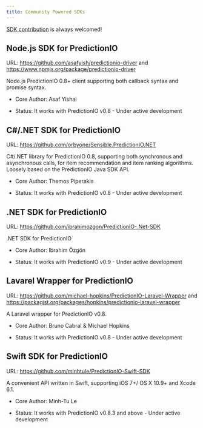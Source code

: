 ```yaml
---
title: Community Powered SDKs
---
```


[SDK contribution](/community/contribute-sdk) is always welcomed!

## Node.js SDK for PredictionIO

URL: https://github.com/asafyish/predictionio-driver and
https://www.npmjs.org/package/predictionio-driver

Node.js PredictionIO 0.8+ client supporting both callback syntax and promise
syntax.

- Core Author: Asaf Yishai

- Status: It works with PredictionIO v0.8 - Under active development


## C#/.NET SDK for PredictionIO

URL: https://github.com/orbyone/Sensible.PredictionIO.NET

C#/.NET library for PredictionIO 0.8, supporting both synchronous and
asynchronous calls, for item recommendation and item ranking algorithms. Loosely
based on the PredictionIO Java SDK API.

- Core Author: Themos Piperakis

- Status: It works with PredictionIO v0.8 - Under active development


## .NET SDK for PredictionIO

URL: https://github.com/ibrahimozgon/PredictionIO-.Net-SDK

.NET SDK for PredictionIO

- Core Author: Ibrahim Özgön

- Status: It works with PredictionIO v0.9 - Under active development


## Lavarel Wrapper for PredictionIO

URL: https://github.com/michael-hopkins/PredictionIO-Laravel-Wrapper and https://packagist.org/packages/hopkins/predictionio-laravel-wrapper

A Laravel wrapper for PredictionIO v0.8.

- Core Author: Bruno Cabral & Michael Hopkins

- Status: It works with PredictionIO v0.8 - Under active development


## Swift SDK for PredictionIO

URL: https://github.com/minhtule/PredictionIO-Swift-SDK

A convenient API written in Swift, supporting iOS 7+/ OS X 10.9+ and Xcode 6.1.

- Core Author: Minh-Tu Le

- Status: It works with PredictionIO v0.8.3 and above - Under active development
